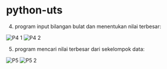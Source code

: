 # python-uts

4. program input bilangan bulat dan menentukan nilai terbesar:

![P4 1](https://user-images.githubusercontent.com/91968610/142432441-858eb8fa-eb22-4c11-891d-b2053f1cee89.png)
![P4 2](https://user-images.githubusercontent.com/91968610/142432469-e431c501-f4f1-4bbf-9613-97390d0785c7.png)

5. program mencari nilai terbesar dari sekelompok data:

![P5](https://user-images.githubusercontent.com/91968610/142432609-45d77af3-180f-49c0-a492-b80e00647852.png)
![P5 2](https://user-images.githubusercontent.com/91968610/142432673-0383365d-8c51-4b66-aeeb-b358799b14ae.png)
